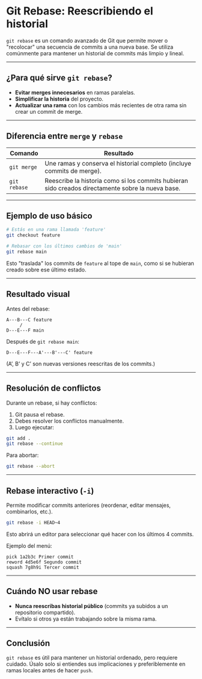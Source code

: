 # Git Rebase: Reescribiendo el historial

`git rebase` es un comando avanzado de Git que permite mover o "recolocar" una secuencia de commits a una nueva base. Se utiliza comúnmente para mantener un historial de commits más limpio y lineal.

---

## ¿Para qué sirve `git rebase`?

- **Evitar merges innecesarios** en ramas paralelas.
- **Simplificar la historia** del proyecto.
- **Actualizar una rama** con los cambios más recientes de otra rama sin crear un commit de merge.

---

## Diferencia entre `merge` y `rebase`

| Comando   | Resultado |
|-----------|-----------|
| `git merge` | Une ramas y conserva el historial completo (incluye commits de merge). |
| `git rebase` | Reescribe la historia como si los commits hubieran sido creados directamente sobre la nueva base. |

---

## Ejemplo de uso básico

```bash
# Estás en una rama llamada 'feature'
git checkout feature

# Rebasar con los últimos cambios de 'main'
git rebase main
```

Esto "traslada" los commits de `feature` al tope de `main`, como si se hubieran creado sobre ese último estado.

---

## Resultado visual

Antes del rebase:

```
A---B---C feature
     /
D---E---F main
```

Después de `git rebase main`:

```
D---E---F---A'---B'---C' feature
```

(A’, B’ y C’ son nuevas versiones reescritas de los commits.)

---

## Resolución de conflictos

Durante un rebase, si hay conflictos:

1. Git pausa el rebase.
2. Debes resolver los conflictos manualmente.
3. Luego ejecutar:

```bash
git add .
git rebase --continue
```

Para abortar:

```bash
git rebase --abort
```

---

## Rebase interactivo (`-i`)

Permite modificar commits anteriores (reordenar, editar mensajes, combinarlos, etc.).

```bash
git rebase -i HEAD~4
```

Esto abrirá un editor para seleccionar qué hacer con los últimos 4 commits.

Ejemplo del menú:

```
pick 1a2b3c Primer commit
reword 4d5e6f Segundo commit
squash 7g8h9i Tercer commit
```

---

## Cuándo NO usar rebase

- **Nunca reescribas historial público** (commits ya subidos a un repositorio compartido).
- Evítalo si otros ya están trabajando sobre la misma rama.

---

## Conclusión

`git rebase` es útil para mantener un historial ordenado, pero requiere cuidado. Úsalo solo si entiendes sus implicaciones y preferiblemente en ramas locales antes de hacer `push`.
